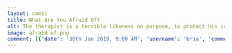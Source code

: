 ```yaml
---
layout: comic
title: What Are You Afraid Of?
alt: The therapist is a terrible likeness on purpose, to protect his identity.
image: afraid of.png
comment: [{'date': '30th Jan 2019, 9:00 AM', 'username': 'bria', 'comment': 'Ok everyone I&#039;m drawing like this from way on because I like it, and my total lack of skill is slightly less obvious.'}]
---
```

